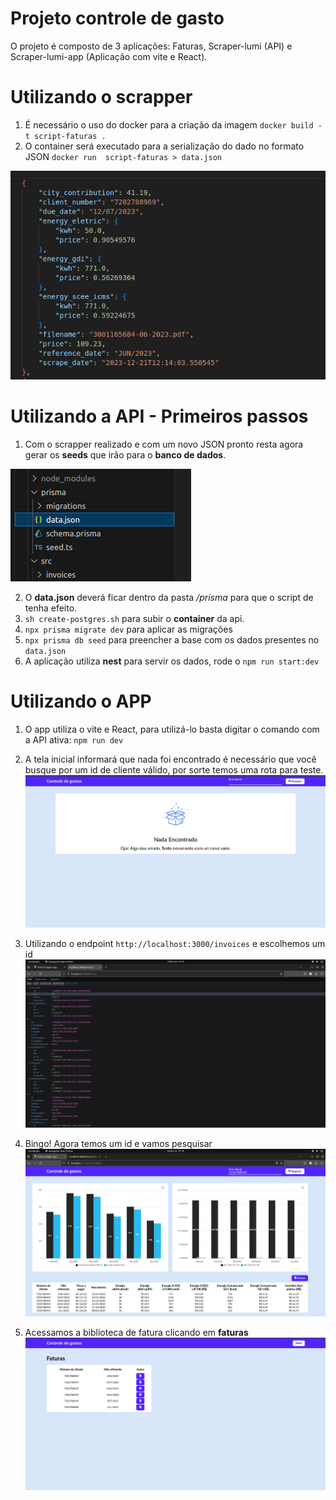 # Projeto controle de gasto


O projeto é composto de 3 aplicações: Faturas, Scraper-lumi (API) e Scraper-lumi-app (Aplicação com vite e React).

# Utilizando o scrapper 

1. É necessário o uso do docker para a criação da imagem 
    `docker build -t script-faturas .`
2. O container será executado para a serialização do dado no formato JSON
    `docker run  script-faturas > data.json`

![Example JSON](docs/img/json-snippet.png)

# Utilizando a API - Primeiros passos

1. Com o scrapper realizado e com um novo JSON pronto resta agora gerar os **seeds** que irão para o **banco de dados**.


![Localização do data.json](docs/img/dataJsonFileStructure.png)

2. O **data.json** deverá ficar dentro da pasta _/prisma_ para que o script de tenha efeito.
3. ```sh create-postgres.sh``` para subir o **container** da api.
4. `npx prisma migrate dev` para aplicar as migrações
5. `npx prisma db seed` para preencher a base com os dados presentes no `data.json`
6. A aplicação utiliza **nest** para servir os dados, rode o `npm run start:dev` 

# Utilizando o APP 
1. O app utiliza o vite e React, para utilizá-lo basta digitar o comando com a API ativa: `npm run dev`

2. A tela inicial informará que nada foi encontrado é necessário que você busque por um id de cliente válido, por sorte temos uma rota para teste.
![Tela inicial](docs/img/tela-inicial.png)


3. Utilizando o endpoint `http://localhost:3000/invoices` e escolhemos um id
![Endpoint invoices](docs/img/Endpoint-Invoices.png)


4. Bingo! Agora temos um id e vamos pesquisar
![Dashboard](docs/img/dashboard.png)


5. Acessamos a biblioteca de fatura clicando em **faturas**
![Página de faturas](docs/img/Faturas.png)